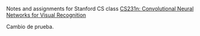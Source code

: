 
Notes and assignments for Stanford CS class [CS231n: Convolutional Neural Networks for Visual Recognition](http://vision.stanford.edu/teaching/cs231n/)

Cambio de prueba.


